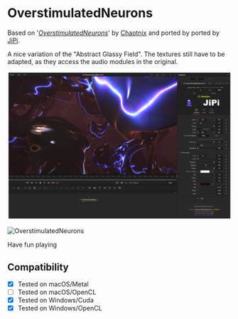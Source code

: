 OverstimulatedNeurons
==================

Based on '_[OverstimulatedNeurons](https://www.shadertoy.com/view/NdlSD8)_' by [Chaotnix](https://www.shadertoy.com/user/Chaotnix) and ported by ported by [JiPi](../../Site/Profiles/JiPi.md).

A nice variation of the "Abstract Glassy Field". The textures still have to be adapted, as they access the audio modules in the original.

[![OverstimulatedNeurons](OverstimulatedNeurons.png)](OverstimulatedNeurons.fuse)


![OverstimulatedNeurons](https://user-images.githubusercontent.com/78935215/115569787-d91ce400-a2bd-11eb-97f9-c2b9b346f39f.gif)


Have fun playing



## Compatibility
- [x] Tested on macOS/Metal
- [ ] Tested on macOS/OpenCL
- [x] Tested on Windows/Cuda
- [x] Tested on Windows/OpenCL